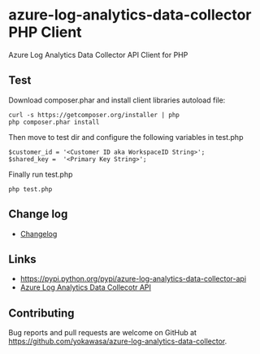 # azure-log-analytics-data-collector PHP Client
Azure Log Analytics Data Collector API Client for PHP


## Test
Download composer.phar and install client libraries autoload file:
```
curl -s https://getcomposer.org/installer | php
php composer.phar install
```
Then move to test dir and configure the following variables in test.php
```
$customer_id = '<Customer ID aka WorkspaceID String>';
$shared_key =  '<Primary Key String>';
```
Finally run test.php
```
php test.php
```


## Change log

* [Changelog](ChangeLog.md)

## Links

* https://pypi.python.org/pypi/azure-log-analytics-data-collector-api
* [Azure Log Analytics Data Collecotr API](https://docs.microsoft.com/en-us/azure/log-analytics/log-analytics-data-collector-api)

## Contributing

Bug reports and pull requests are welcome on GitHub at https://github.com/yokawasa/azure-log-analytics-data-collector.
